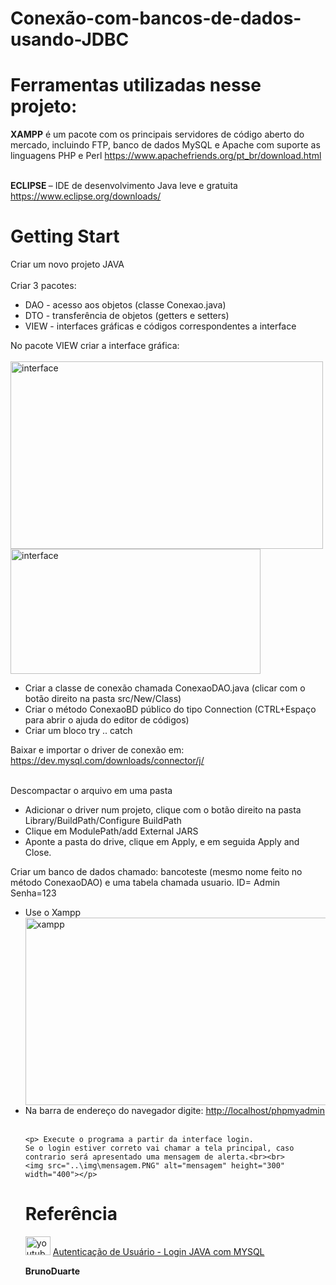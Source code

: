 # Conexão-com-bancos-de-dados-usando-JDBC


<!DOCTYPE html>
<html lang="en">
<head>
    <meta charset="UTF-8">
    <meta http-equiv="X-UA-Compatible" content="IE=edge">
    <meta name="viewport" content="width=device-width, initial-scale=1.0">
    <title>Document</title>
</head>
<body>
  <p> 


<h1>Ferramentas utilizadas nesse projeto:</h1>
<b>XAMPP</b>  é um pacote com os principais servidores de código aberto do mercado, incluindo FTP, banco de dados MySQL e Apache com suporte as linguagens PHP e Perl
<a href="https://www.apachefriends.org/pt_br/download.html">https://www.apachefriends.org/pt_br/download.html</a><br><br>

<b> ECLIPSE </b>– IDE de desenvolvimento Java leve e gratuita
<a href="https://www.eclipse.org/downloads/">https://www.eclipse.org/downloads/</a>

<h1>Getting Start</h1>

Criar um novo projeto JAVA<br><br>
Criar 3 pacotes:
<ul><li>DAO - acesso aos objetos (classe Conexao.java)</li>
<li>DTO - transferência de objetos (getters e setters)</li>
<li>VIEW - interfaces gráficas e códigos correspondentes a interface </li></ul>
No pacote VIEW criar a interface gráfica:<br><br>
<img src="..\img\interface login.png" alt="interface" height="300" width="500">
<img src="..\img\ID e senha.png" alt="interface" height="200" width="400">
<ul><li>Criar a classe de conexão chamada ConexaoDAO.java (clicar com o botão direito na pasta src/New/Class)</li>
<li>Criar o método ConexaoBD público do tipo Connection (CTRL+Espaço para abrir o ajuda do editor de códigos)</li>
<li>Criar um bloco try .. catch</li></ul>
Baixar e importar o driver de conexão em:
<a href="https://dev.mysql.com/downloads/connector/j/">https://dev.mysql.com/downloads/connector/j/</a><br><br>

Descompactar o arquivo em uma pasta
<ul><li>Adicionar o driver num projeto, clique com o botão direito na pasta Library/BuildPath/Configure BuildPath</li>
        <li>Clique em ModulePath/add External JARS</li>
            <li>Aponte a pasta do drive, clique em Apply, e em seguida Apply and Close.</li></ul>
Criar um banco de dados chamado: bancoteste (mesmo nome feito no método ConexaoDAO) e uma tabela chamada usuario. ID= Admin Senha=123<br>
<ul><li>Use o Xampp</li>
    <img src="..\img\xampp.png" alt="xampp" height="300" width="500">
    <li>Na barra de endereço do navegador digite: <a href="http://localhost/phpmyadmin">http://localhost/phpmyadmin</a></li><br>

    <p> Execute o programa a partir da interface login.
    Se o login estiver correto vai chamar a tela principal, caso contrario será apresentado uma mensagem de alerta.<br><br>
    <img src="..\img\mensagem.PNG" alt="mensagem" height="300" width="400"></p>

<h1>Referência</h1>
   <img src="..\img\youtube.png" alt="youtube" height="30" width="40"> <a href="https://www.youtube.com/playlist?list=PLA177te8KCzejCXMA_Jd1sJU9pw-utKJ_"> Autenticação de Usuário - Login JAVA com MYSQL </a><br>
   
<strong> BrunoDuarte </strong><br>
</p> 
</body>
</html>
